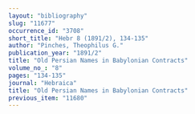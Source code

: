 ```yaml
---
layout: "bibliography"
slug: "11677"
occurrence_id: "3708"
short_title: "Hebr 8 (1891/2), 134-135"
author: "Pinches, Theophilus G."
publication_year: "1891/2"
title: "Old Persian Names in Babylonian Contracts"
volume_no_: "8"
pages: "134-135"
journal: "Hebraica"
title: "Old Persian Names in Babylonian Contracts"
previous_item: "11680"
---
```

